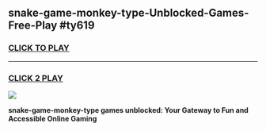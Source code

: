 
## snake-game-monkey-type-Unblocked-Games-Free-Play #ty619
<h3>
<a href="https://us.freeplayer.one?title=snake-game-monkey-type&ref=9M">CLICK TO PLAY</a></h3>
<hr>

<h3>
<a href="https://us.freeplayer.one?title=snake-game-monkey-type&ref=9M">CLICK 2 PLAY</a>
  
</h3>

<a href="https://us.freeplayer.one?title=snake-game-monkey-type&ref=9M"><img src="https://clearcache.store/games.png"></a>


**snake-game-monkey-type games unblocked: Your Gateway to Fun and Accessible Online Gaming**
